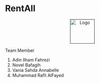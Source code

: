 # RentAll

<div align="center">
  <a href="">
    <img src="https://drive.google.com/file/d/1mdHcf6SkQRkJ26kToINSBPYzMZM03rnl/preview" alt="Logo" width="80" height="80">
  </a>  
</div>

Team Member
1. Adin Ilham Fahrezi
2. Novel Bafagih
3. Vania Sahda Annabelle
4. Muhammad Rafli AlFayed 
